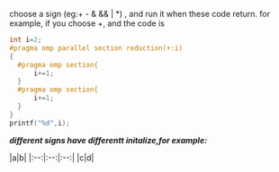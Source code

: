 choose a sign (eg:+ - & && | *) ,  and run it when these code return.
for example, if you choose +, and the code is

```c++
int i=2;
#pragma omp parallel section reduction(+:i)
{
  #pragma omp section{
      i+=1;
  }
  #pragma omp section{
      i+=1;
  }
}
printf("%d",i);
```

***different signs have differentt initalize,for example:***

|a|b|
|:--:|:--:|:--:|
|c|d|
